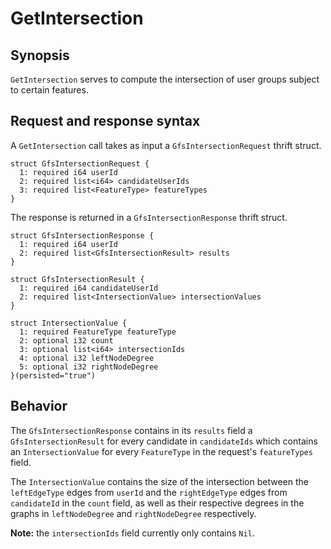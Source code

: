 # GetIntersection

## Synopsis

 `GetIntersection` serves to compute the intersection of user groups subject to certain features.

## Request and response syntax

A `GetIntersection` call takes as input a `GfsIntersectionRequest` thrift struct. 

```thrift
struct GfsIntersectionRequest {
  1: required i64 userId
  2: required list<i64> candidateUserIds
  3: required list<FeatureType> featureTypes
}
```

The response is returned in a `GfsIntersectionResponse` thrift struct.

```thrift
struct GfsIntersectionResponse {
  1: required i64 userId
  2: required list<GfsIntersectionResult> results
}

struct GfsIntersectionResult {
  1: required i64 candidateUserId
  2: required list<IntersectionValue> intersectionValues
}

struct IntersectionValue {
  1: required FeatureType featureType
  2: optional i32 count
  3: optional list<i64> intersectionIds
  4: optional i32 leftNodeDegree
  5: optional i32 rightNodeDegree
}(persisted="true")
```

## Behavior

The `GfsIntersectionResponse` contains in its `results` field a `GfsIntersectionResult` for every candidate in `candidateIds` which contains an  `IntersectionValue` for every `FeatureType` in the request's `featureTypes` field. 

The `IntersectionValue` contains the size of the intersection between the `leftEdgeType` edges from `userId` and the `rightEdgeType` edges from `candidateId` in the `count` field, as well as their respective degrees in the graphs in `leftNodeDegree` and `rightNodeDegree` respectively.

**Note:** the `intersectionIds` field currently only contains `Nil`.
